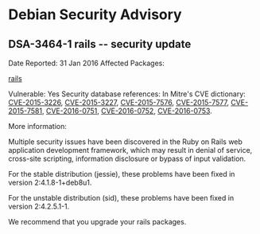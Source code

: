 
Debian Security Advisory
========================


DSA-3464-1 rails -- security update
-----------------------------------



Date Reported:
31 Jan 2016
Affected Packages:

[rails](https://packages.debian.org/src:rails)

Vulnerable:
Yes
Security database references:
In Mitre's CVE dictionary: [CVE-2015-3226](https://security-tracker.debian.org/tracker/CVE-2015-3226), [CVE-2015-3227](https://security-tracker.debian.org/tracker/CVE-2015-3227), [CVE-2015-7576](https://security-tracker.debian.org/tracker/CVE-2015-7576), [CVE-2015-7577](https://security-tracker.debian.org/tracker/CVE-2015-7577), [CVE-2015-7581](https://security-tracker.debian.org/tracker/CVE-2015-7581), [CVE-2016-0751](https://security-tracker.debian.org/tracker/CVE-2016-0751), [CVE-2016-0752](https://security-tracker.debian.org/tracker/CVE-2016-0752), [CVE-2016-0753](https://security-tracker.debian.org/tracker/CVE-2016-0753).  

More information:

Multiple security issues have been discovered in the Ruby on Rails web
application development framework, which may result in denial of service,
cross-site scripting, information disclosure or bypass of input
validation.


For the stable distribution (jessie), these problems have been fixed in
version 2:4.1.8-1+deb8u1.


For the unstable distribution (sid), these problems have been fixed in
version 2:4.2.5.1-1.


We recommend that you upgrade your rails packages.





